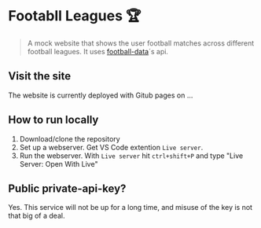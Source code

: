 # Footabll Leagues 🏆
> A mock website that shows the user football matches across different football leagues. It uses [football-data](https://www.football-data.org/)´s api. 

## Visit the site
The website is currently deployed with Gitub pages on ...

## How to run locally 
1. Download/clone the repository
2. Set up a webserver. Get VS Code extention `Live server`.
3. Run the webserver. With `Live server` hit `ctrl+shift+P` and type "Live Server: Open With Live"

## Public private-api-key?
Yes. This service will not be up for a long time, and misuse of the key is not that big of a deal. 
